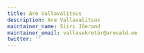 ```yaml
---
title: Are Vallavalitsus
description: Are Vallavalitsus
maintainer_name: Siiri Jõerand
maintainer_email: vallasekretär@arevald.ee
twitter: ''
---
```

